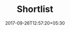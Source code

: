 ---
title: "Shortlist"
date: 2017-09-26T12:57:20+05:30
draft: false
url : '/account/shortlist-flight-return'
layout: shortlist-flight

flightReturn: true

flight : flight-header

link: true

flightContent : gray-bg


---
